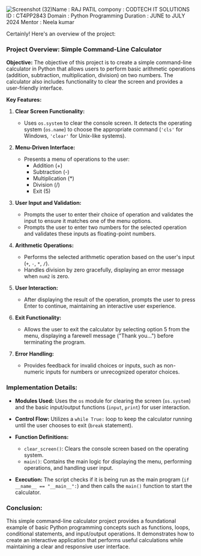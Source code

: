 ![Screenshot (32)](https://github.com/user-attachments/assets/776e3f3e-30e6-461d-b2d5-38ca8729b17c)Name  : RAJ PATIL
compony : CODTECH IT SOLUTIONS
ID : CT4PP2843
Domain : Python Programming
Duration : JUNE to JULY 2024
Mentor : Neela kumar

Certainly! Here's an overview of the project:

### Project Overview: Simple Command-Line Calculator

**Objective:**
The objective of this project is to create a simple command-line calculator in Python that allows users to perform basic arithmetic operations (addition, subtraction, multiplication, division) on two numbers. The calculator also includes functionality to clear the screen and provides a user-friendly interface.

**Key Features:**

1. **Clear Screen Functionality:**
   - Uses `os.system` to clear the console screen. It detects the operating system (`os.name`) to choose the appropriate command (`'cls'` for Windows, `'clear'` for Unix-like systems).

2. **Menu-Driven Interface:**
   - Presents a menu of operations to the user:
     - Addition (+)
     - Subtraction (-)
     - Multiplication (*)
     - Division (/)
     - Exit (5)

3. **User Input and Validation:**
   - Prompts the user to enter their choice of operation and validates the input to ensure it matches one of the menu options.
   - Prompts the user to enter two numbers for the selected operation and validates these inputs as floating-point numbers.

4. **Arithmetic Operations:**
   - Performs the selected arithmetic operation based on the user's input (`+`, `-`, `*`, `/`).
   - Handles division by zero gracefully, displaying an error message when `num2` is zero.

5. **User Interaction:**
   - After displaying the result of the operation, prompts the user to press Enter to continue, maintaining an interactive user experience.

6. **Exit Functionality:**
   - Allows the user to exit the calculator by selecting option 5 from the menu, displaying a farewell message ("Thank you...") before terminating the program.

7. **Error Handling:**
   - Provides feedback for invalid choices or inputs, such as non-numeric inputs for numbers or unrecognized operator choices.

### Implementation Details:

- **Modules Used:** Uses the `os` module for clearing the screen (`os.system`) and the basic input/output functions (`input`, `print`) for user interaction.
  
- **Control Flow:** Utilizes a `while True:` loop to keep the calculator running until the user chooses to exit (`break` statement).

- **Function Definitions:**
  - `clear_screen()`: Clears the console screen based on the operating system.
  - `main()`: Contains the main logic for displaying the menu, performing operations, and handling user input.

- **Execution:** The script checks if it is being run as the main program (`if __name__ == "__main__":`) and then calls the `main()` function to start the calculator.

### Conclusion:

This simple command-line calculator project provides a foundational example of basic Python programming concepts such as functions, loops, conditional statements, and input/output operations. It demonstrates how to create an interactive application that performs useful calculations while maintaining a clear and responsive user interface.

